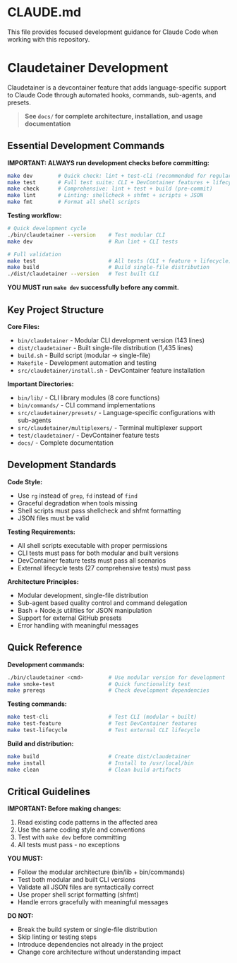 # CLAUDE.md

This file provides focused development guidance for Claude Code when working with this repository.

# Claudetainer Development

Claudetainer is a devcontainer feature that adds language-specific support to Claude Code through automated hooks, commands, sub-agents, and presets.

> **See `docs/` for complete architecture, installation, and usage documentation**

## Essential Development Commands

**IMPORTANT: ALWAYS run development checks before committing:**

```bash
make dev        # Quick check: lint + test-cli (recommended for regular dev)
make test       # Full test suite: CLI + DevContainer features + lifecycle
make check      # Comprehensive: lint + test + build (pre-commit)
make lint       # Linting: shellcheck + shfmt + scripts + JSON
make fmt        # Format all shell scripts
```

**Testing workflow:**
```bash
# Quick development cycle
./bin/claudetainer --version    # Test modular CLI
make dev                        # Run lint + CLI tests

# Full validation
make test                       # All tests (CLI + feature + lifecycle)
make build                      # Build single-file distribution
./dist/claudetainer --version   # Test built CLI
```

**YOU MUST run `make dev` successfully before any commit.**

## Key Project Structure

**Core Files:**
- `bin/claudetainer` - Modular CLI development version (143 lines)
- `dist/claudetainer` - Built single-file distribution (1,435 lines) 
- `build.sh` - Build script (modular → single-file)
- `Makefile` - Development automation and testing
- `src/claudetainer/install.sh` - DevContainer feature installation

**Important Directories:**
- `bin/lib/` - CLI library modules (8 core functions)
- `bin/commands/` - CLI command implementations 
- `src/claudetainer/presets/` - Language-specific configurations with sub-agents
- `src/claudetainer/multiplexers/` - Terminal multiplexer support
- `test/claudetainer/` - DevContainer feature tests
- `docs/` - Complete documentation

## Development Standards

**Code Style:**
- Use `rg` instead of `grep`, `fd` instead of `find`
- Graceful degradation when tools missing
- Shell scripts must pass shellcheck and shfmt formatting
- JSON files must be valid

**Testing Requirements:**
- All shell scripts executable with proper permissions
- CLI tests must pass for both modular and built versions
- DevContainer feature tests must pass all scenarios
- External lifecycle tests (27 comprehensive tests) must pass

**Architecture Principles:**
- Modular development, single-file distribution
- Sub-agent based quality control and command delegation
- Bash + Node.js utilities for JSON manipulation
- Support for external GitHub presets
- Error handling with meaningful messages

## Quick Reference

**Development commands:**
```bash
./bin/claudetainer <cmd>        # Use modular version for development
make smoke-test                 # Quick functionality test
make prereqs                    # Check development dependencies
```

**Testing commands:**
```bash
make test-cli                   # Test CLI (modular + built)
make test-feature               # Test DevContainer features
make test-lifecycle             # Test external CLI lifecycle
```

**Build and distribution:**
```bash
make build                      # Create dist/claudetainer
make install                    # Install to /usr/local/bin
make clean                      # Clean build artifacts
```

## Critical Guidelines

**IMPORTANT: Before making changes:**
1. Read existing code patterns in the affected area
2. Use the same coding style and conventions
3. Test with `make dev` before committing
4. All tests must pass - no exceptions

**YOU MUST:**
- Follow the modular architecture (bin/lib + bin/commands)
- Test both modular and built CLI versions
- Validate all JSON files are syntactically correct
- Use proper shell script formatting (shfmt)
- Handle errors gracefully with meaningful messages

**DO NOT:**
- Break the build system or single-file distribution
- Skip linting or testing steps
- Introduce dependencies not already in the project
- Change core architecture without understanding impact
